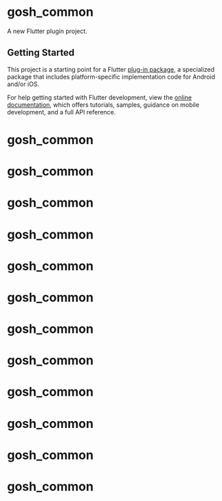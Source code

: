 # gosh_common

A new Flutter plugin project.

## Getting Started

This project is a starting point for a Flutter
[plug-in package](https://flutter.dev/to/develop-plugins),
a specialized package that includes platform-specific implementation code for
Android and/or iOS.

For help getting started with Flutter development, view the
[online documentation](https://docs.flutter.dev), which offers tutorials,
samples, guidance on mobile development, and a full API reference.

# gosh_common
# gosh_common
# gosh_common
# gosh_common
# gosh_common
# gosh_common
# gosh_common
# gosh_common
# gosh_common
# gosh_common
# gosh_common
# gosh_common
